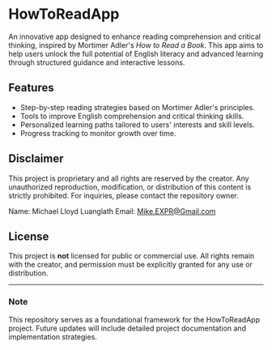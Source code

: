 # HowToReadApp

An innovative app designed to enhance reading comprehension and critical thinking, inspired by Mortimer Adler's *How to Read a Book*. This app aims to help users unlock the full potential of English literacy and advanced learning through structured guidance and interactive lessons.

## Features
- Step-by-step reading strategies based on Mortimer Adler's principles.
- Tools to improve English comprehension and critical thinking skills.
- Personalized learning paths tailored to users' interests and skill levels.
- Progress tracking to monitor growth over time.

## Disclaimer
This project is proprietary and all rights are reserved by the creator. Any unauthorized reproduction, modification, or distribution of this content is strictly prohibited. For inquiries, please contact the repository owner.

Name: Michael Lloyd Luanglath
Email: Mike.EXPR@Gmail.com

## License
This project is **not** licensed for public or commercial use. All rights remain with the creator, and permission must be explicitly granted for any use or distribution.

---

### Note
This repository serves as a foundational framework for the HowToReadApp project. Future updates will include detailed project documentation and implementation strategies.
